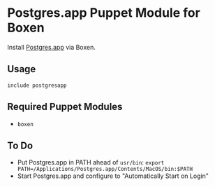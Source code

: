 # Postgres.app Puppet Module for Boxen

Install [Postgres.app](http://postgresapp.com/) via Boxen.

## Usage

```puppet
include postgresapp
```

## Required Puppet Modules

* `boxen`

## To Do

* Put Postgres.app in PATH ahead of `usr/bin`: `export PATH=/Applications/Postgres.app/Contents/MacOS/bin:$PATH`
* Start Postgres.app and configure to "Automatically Start on Login"
